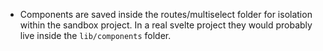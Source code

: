 - Components are saved inside the routes/multiselect folder for isolation within the sandbox project. In a real svelte project they would probably live inside the `lib/components` folder.
